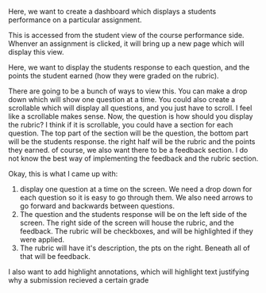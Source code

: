 Here, we want to create a dashboard which displays a students performance on a particular assignment.

This is accessed from the student view of the course performance side. Whenver an assignment is clicked, it will bring up a new page which will display this view. 

Here, we want to display the students response to each question, and the points the student earned (how they were graded on the rubric). 

There are going to be a bunch of ways to view this. You can make a drop down which will show one question at a time. You could also create a scrollable 
which will display all questions, and you just have to scroll. I feel like a scrollable makes sense. Now, the question is how should you display the rubric?
I think if it is scrollable, you could have a section for each question. The top part of the section will be the question, the bottom part will be the students response. the right half will be the rubric and the points they earned. of course, we also want there to be a feedback section. I do not know the best way of implementing the feedback and the rubric section. 

Okay, this is what I came up with:

1. display one question at a time on the screen. We need a drop down for each question so it is easy to go through them. We also need arrows to go forward and backwards between questions. 
2. The question and the students response will be on the left side of the screen. The right side of the screen will house the rubric, and the feedback. The rubric will be checkboxes, and will be highlighted if they were applied. 
3. The rubric will have it's description, the pts on the right. Beneath all of that will be feedback. 

I also want to add highlight annotations, which will highlight text justifying why a submission recieved a certain grade